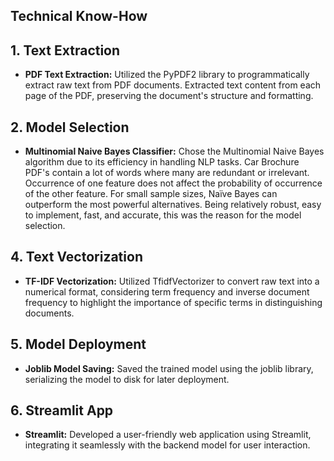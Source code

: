 ## Technical Know-How

## 1. Text Extraction
- **PDF Text Extraction:** Utilized the PyPDF2 library to programmatically extract raw text from PDF documents. Extracted text content from each page of the PDF, preserving the document's structure and formatting.


## 2. Model Selection
- **Multinomial Naive Bayes Classifier:** Chose the Multinomial Naive Bayes algorithm due to its efficiency in handling NLP tasks. Car Brochure PDF's contain a lot of words where many are redundant or irrelevant. Occurrence of one feature does not affect the probability of occurrence of the other feature. For small sample sizes, Naïve Bayes can outperform the most powerful alternatives. Being relatively robust, easy to implement, fast, and accurate, this was the reason for the model selection.

## 4. Text Vectorization
- **TF-IDF Vectorization:** Utilized TfidfVectorizer to convert raw text into a numerical format, considering term frequency and inverse document frequency to highlight the importance of specific terms in distinguishing documents.

## 5. Model Deployment
- **Joblib Model Saving:** Saved the trained model using the joblib library, serializing the model to disk for later deployment. 

## 6. Streamlit App
- **Streamlit:** Developed a user-friendly web application using Streamlit, integrating it seamlessly with the backend model for user interaction.

